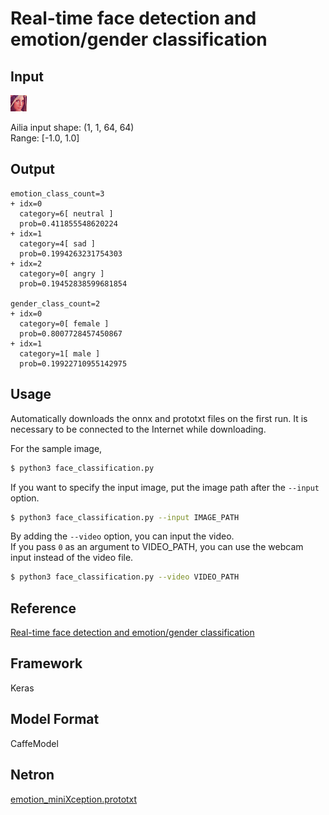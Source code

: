 # Real-time face detection and emotion/gender classification

## Input

![Input](lenna.png)

Ailia input shape: (1, 1, 64, 64)  
Range: [-1.0, 1.0]

## Output

```
emotion_class_count=3
+ idx=0
  category=6[ neutral ]
  prob=0.411855548620224
+ idx=1
  category=4[ sad ]
  prob=0.1994263231754303
+ idx=2
  category=0[ angry ]
  prob=0.19452838599681854

gender_class_count=2
+ idx=0
  category=0[ female ]
  prob=0.8007728457450867
+ idx=1
  category=1[ male ]
  prob=0.19922710955142975
```

## Usage
Automatically downloads the onnx and prototxt files on the first run.
It is necessary to be connected to the Internet while downloading.

For the sample image,
``` bash
$ python3 face_classification.py 
```

If you want to specify the input image, put the image path after the `--input` option.  
```bash
$ python3 face_classification.py --input IMAGE_PATH
```

By adding the `--video` option, you can input the video.   
If you pass `0` as an argument to VIDEO_PATH, you can use the webcam input instead of the video file.
```bash
$ python3 face_classification.py --video VIDEO_PATH
```


## Reference

[Real-time face detection and emotion/gender classification](https://github.com/oarriaga/face_classification)

## Framework

Keras

## Model Format

CaffeModel

## Netron

[emotion_miniXception.prototxt](https://netron.app/?url=https://storage.googleapis.com/ailia-models/face_classification/emotion_miniXception.prototxt)

